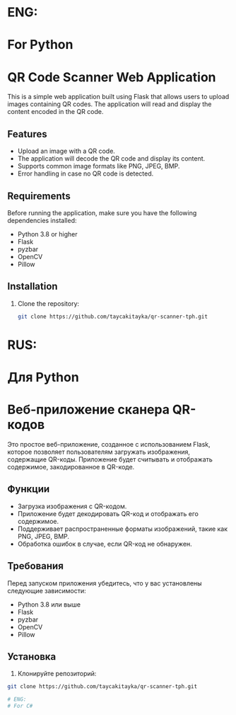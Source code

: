 # ENG:
# For Python
# QR Code Scanner Web Application

This is a simple web application built using Flask that allows users to upload images containing QR codes. The application will read and display the content encoded in the QR code.

## Features

- Upload an image with a QR code.
- The application will decode the QR code and display its content.
- Supports common image formats like PNG, JPEG, BMP.
- Error handling in case no QR code is detected.

## Requirements

Before running the application, make sure you have the following dependencies installed:

- Python 3.8 or higher
- Flask
- pyzbar
- OpenCV
- Pillow

## Installation

1. Clone the repository:
   ```bash
   git clone https://github.com/taycakitayka/qr-scanner-tph.git


# RUS:
# Для Python
# Веб-приложение сканера QR-кодов

Это простое веб-приложение, созданное с использованием Flask, которое позволяет пользователям загружать изображения, содержащие QR-коды. Приложение будет считывать и отображать содержимое, закодированное в QR-коде.

## Функции

- Загрузка изображения с QR-кодом.
- Приложение будет декодировать QR-код и отображать его содержимое.
- Поддерживает распространенные форматы изображений, такие как PNG, JPEG, BMP.
- Обработка ошибок в случае, если QR-код не обнаружен.

## Требования

Перед запуском приложения убедитесь, что у вас установлены следующие зависимости:

- Python 3.8 или выше
- Flask
- pyzbar
- OpenCV
- Pillow

## Установка

1. Клонируйте репозиторий:
```bash
git clone https://github.com/taycakitayka/qr-scanner-tph.git

# ENG:
# For C#
